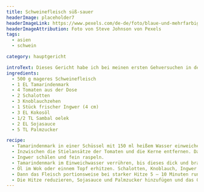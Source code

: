 ```yaml
---
title: Schweinefleisch süß-sauer
headerImage: placeholder7
headerImageLink: https://www.pexels.com/de-de/foto/blaue-und-mehrfarbige-abstrakte-malerei-1307114/
headerImageAttribution: Foto von Steve Johnson von Pexels
tags:
  - asien
  - schwein

category: hauptgericht

introText: Dieses Gericht habe ich bei meinen ersten Gehversuchen in der indischen und indonesischen Küche gekocht.
ingredients:
  - 500 g mageres Schweinefleisch
  - 1 EL Tamarindenmark
  - 4 Tomaten aus der Dose
  - 2 Schalotten
  - 3 Knoblauchzehen
  - 1 Stück frischer Ingwer (4 cm)
  - 3 EL Kokosöl
  - 1/2 TL Sambal oelek
  - 2 EL Sojasauce
  - 5 TL Palmzucker

recipe:
  - Tamarindenmark in einer Schüssel mit 150 ml heißem Wasser einweichen.
  - Inzwischen die Stielansätze der Tomaten und die Kerne entfernen. Das Fruchtfleisch kleinhacken. Das Schweinefleisch kalt abspülen, trockentupfen und in kleine Würfel schnetzeln. Schlotten schälen, halbieren und in dünne Scheiben schneiden. Knoblauch schälen und zerdrücken.
  - Ingwer schälen und fein raspeln.
  - Tamarindenmark im Einweichwasser verrühren, bis dieses dick und braun wird und durch ein Sieb streichen. Den Saft auffangen.
  - Öl im Wok oder einnem Topf erhitzen. Schalotten, Knoblauch, Ingwer und Sambal oelek und ständigem Rühren etwa 3 Minuten darin dünsten.
  - Dann das Fleisch portionsweise bei starker Hitze 5 – 10 Minuten rundherum anbraten. Gehackte Tomaten untermischen. Mit Tamarindensaft ablöschen.
  - Die Hitze reduzieren, Sojasauce und Palmzucker hinzufügen und das Gericht bei schwacher Hitze zugedeckt weitere 30-45 Minten köcheln lassen.
---
```

